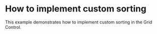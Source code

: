 # How to implement custom sorting


<p>This example demonstrates how to implement custom sorting in the Grid Control.</p>

<br/>


